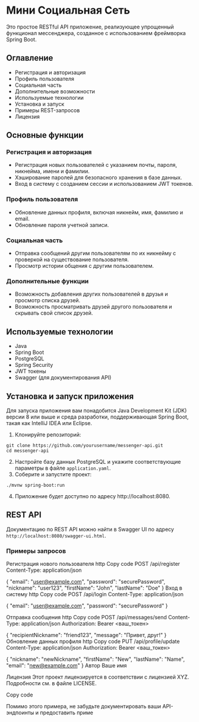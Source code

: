 # Мини Социальная Сеть

Это простое RESTful API приложение, реализующее упрощенный функционал мессенджера, созданное с использованием фреймворка Spring Boot.

## Оглавление
- Регистрация и авторизация
- Профиль пользователя
- Социальная часть
- Дополнительные возможности
- Используемые технологии
- Установка и запуск
- Примеры REST-запросов
- Лицензия

## Основные функции

### Регистрация и авторизация

- Регистрация новых пользователей с указанием почты, пароля, никнейма, имени и фамилии.
- Хэширование паролей для безопасного хранения в базе данных.
- Вход в систему с созданием сессии и использованием JWT токенов.

### Профиль пользователя

- Обновление данных профиля, включая никнейм, имя, фамилию и email.
- Обновление пароля учетной записи.

### Социальная часть

- Отправка сообщений другим пользователям по их никнейму с проверкой на существование пользователя.
- Просмотр истории общения с другим пользователем.

### Дополнительные функции

- Возможность добавления других пользователей в друзья и просмотр списка друзей.
- Возможность просматривать друзей другого пользователя и скрывать свой список друзей.

## Используемые технологии
- Java
- Spring Boot
- PostgreSQL
- Spring Security
- JWT токены
- Swagger (для документирования API)

## Установка и запуск приложения

Для запуска приложения вам понадобится Java Development Kit (JDK) версии 8 или выше и среда разработки, поддерживающая Spring Boot, такая как IntelliJ IDEA или Eclipse.

1. Клонируйте репозиторий:
```
git clone https://github.com/yourusername/messenger-api.git
cd messenger-api
```
2. Настройте базу данных PostgreSQL и укажите соответствующие параметры в файле `application.yaml`.
3. Соберите и запустите проект:
```
./mvnw spring-boot:run
```
4. Приложение будет доступно по адресу http://localhost:8080.

## REST API
Документацию по REST API можно найти в Swagger UI по адресу `http://localhost:8080/swagger-ui.html`.

### Примеры запросов
Регистрация нового пользователя
http
Copy code
POST /api/register
Content-Type: application/json

{
    "email": "user@example.com",
    "password": "securePassword",
    "nickname": "user123",
    "firstName": "John",
    "lastName": "Doe"
}
Вход в систему
http
Copy code
POST /api/login
Content-Type: application/json

{
    "email": "user@example.com",
    "password": "securePassword"
}

Отправка сообщения
http
Copy code
POST /api/messages/send
Content-Type: application/json
Authorization: Bearer <ваш_токен>

{
    "recipientNickname": "friend123",
    "message": "Привет, друг!"
}
Обновление данных профиля
http
Copy code
PUT /api/profile/update
Content-Type: application/json
Authorization: Bearer <ваш_токен>

{
    "nickname": "newNickname",
    "firstName": "New",
    "lastName": "Name",
    "email": "new@example.com"
}
Автор
Ваше имя

Лицензия
Этот проект лицензируется в соответствии с лицензией XYZ. Подробности см. в файле LICENSE.

Copy code

Помимо этого примера, не забудьте документировать ваши API-эндпоинты и предоставить приме
